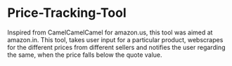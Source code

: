# Price-Tracking-Tool
Inspired from CamelCamelCamel for amazon.us, this tool was aimed at amazon.in. This tool, takes user input for a particular product, webscrapes for the different prices from different sellers and notifies the user regarding the same, when the price falls below the quote value.
